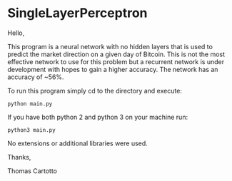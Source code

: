 # SingleLayerPerceptron

Hello,

This program is a neural network with no hidden layers that is used to predict the market direction on a given day of Bitcoin. This is not the most effective network to use for this problem but a recurrent network is under development with hopes to gain a higher accuracy. The network has an accuracy of ~56%.  

To run this program simply cd to the directory and execute:

    python main.py

If you have both python 2 and python 3 on your machine run:

    python3 main.py

No extensions or additional libraries were used.

Thanks,

Thomas Cartotto
